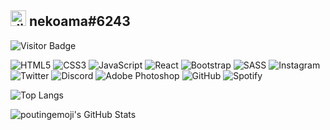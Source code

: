 ## <img src="https://cdn4.iconfinder.com/data/icons/logos-and-brands/512/91_Discord_logo_logos-512.png" alt="discord-icon" width="25" heigh="35"/> nekoama#6243
![Visitor Badge](https://visitor-badge.laobi.icu/badge?page_id=nekoamaa.nekoamaa)

<img alt="HTML5" src="https://img.shields.io/badge/html5%20-%23E34F26.svg?&style=for-the-badge&logo=html5&logoColor=white"/>
<img alt="CSS3" src="https://img.shields.io/badge/css3%20-%231572B6.svg?&style=for-the-badge&logo=css3&logoColor=white"/>
<img alt="JavaScript" src="https://img.shields.io/badge/javascript%20-%23323330.svg?&style=for-the-badge&logo=javascript&logoColor=%23F7DF1E"/>

<img alt="React" src="https://img.shields.io/badge/react%20-%2320232a.svg?&style=for-the-badge&logo=react&logoColor=%2361DAFB"/>
<img alt="Bootstrap" src="https://img.shields.io/badge/bootstrap%20-%23563D7C.svg?&style=for-the-badge&logo=bootstrap&logoColor=white"/>
<img alt="SASS" src="https://img.shields.io/badge/SASS%20-hotpink.svg?&style=for-the-badge&logo=SASS&logoColor=white"/>

<img alt="Instagram" src="https://img.shields.io/badge/<nekoama>%20-%23E4405F.svg?&style=for-the-badge&logo=Instagram&logoColor=white"/>
<img alt="Twitter" src="https://img.shields.io/badge/<nekoama>%20-%231DA1F2.svg?&style=for-the-badge&logo=Twitter&logoColor=white"/>
<img alt="Discord" src="https://img.shields.io/badge/%3Cnekoama%3E%20-%237289DA.svg?&style=for-the-badge&logo=discord&logoColor=white"/>

<img alt="Adobe Photoshop" src="https://img.shields.io/badge/adobe%20photoshop%20-%2331A8FF.svg?&style=for-the-badge&logo=adobe%20photoshop&logoColor=white"/>
<img alt="GitHub" src="https://img.shields.io/badge/github%20-%23121011.svg?&style=for-the-badge&logo=github&logoColor=white"/>
<img alt="Spotify" src="https://img.shields.io/badge/Spotify-1ED760?style=for-the-badge&logo=spotify&logoColor=white" />

![Top Langs](https://github-readme-stats.vercel.app/api/top-langs/?username=nekoamaa&theme=dark&show_icons=true&hide_border=true&layout=compact)

![poutingemoji's GitHub Stats](https://github-readme-stats.vercel.app/api?username=nekoamaa&theme=dark&show_icons=true&hide_border=true)


